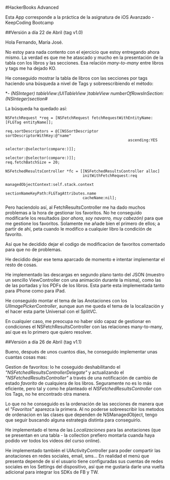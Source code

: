 #HackerBooks Advanced

Esta App corresponde a la práctica de la asignatura de iOS Avanzado - KeepCoding Bootcamp

##Versión a día 22 de Abril (tag v1.0)

Hola Fernando, María José. 

No estoy para nada contento con el ejercicio que estoy entregando ahora mismo. La verdad es que me he atascado y mucho en la presentación de la tabla con los libros y las secciones. Esa relación *many-to-many* entre libros y tags me ha dejado KO.

He conseguido mostrar la tabla de libros con las secciones por tags haciendo una búsqueda a nivel de Tags y sobreescribiendo el método:

 **- (NSInteger) tableView:(UITableView *)tableView numberOfRowsInSection:(NSInteger)section#**
 
 La búsqueda ha quedado así:
    
             
    NSFetchRequest *req = [NSFetchRequest fetchRequestWithEntityName:[FLGTag entityName]];
    
    req.sortDescriptors = @[[NSSortDescriptor sortDescriptorWithKey:@"name"
                                                          ascending:YES
                                                           selector:@selector(compare:)]];
                                                           selector:@selector(compare:)]];
    req.fetchBatchSize = 20;
    
    NSFetchedResultsController *fc = [[NSFetchedResultsController alloc]
                                      initWithFetchRequest:req
                                      managedObjectContext:self.stack.context
                                      sectionNameKeyPath:FLGTagAttributes.name
                                      cacheName:nil];

Pero haciendolo así, al FetchResultsController me ha dado muchos problemas a la hora de gestionar los favoritos. No he conseguido modificarle los resultados *(por ahora, soy navarro, muy cabezón)* para que me gestione los favoritos. Solamente me añade bien el primero de ellos; a partir de ahí, peta cuando le modifico a cualquier libro la condición de favorito.

Así que he decidido dejar el codigo de modificacion de favoritos comentado para que no de problemas.

He decidido dejar ese tema aparcado de momento e intentar implementar el resto de cosas.

He implementado las descargas en segundo plano tanto del JSON (muestro un sencillo ViewController con una animación durante la misma), como las de las portadas  y los PDFs de los libros. Esta parte esta implementada tanto para iPhone como para iPad.

He conseguido montar el tema de las Anotaciones con los *UIImagePickerController*, aunque aun me queda el tema de la localización y el hacer esta parte Universal con el SplitVC.

En cualquier caso, me preocupa no haber sido capaz de gestionar en condiciones el NSFetchResultsController con las relaciones many-to-many, así que es lo primero que quiero resolver.


##Versión a día 26 de Abril (tag v1.1)

Bueno, después de unos cuantos días, he conseguido implementar unas cuantas cosas mas:

Gestion de favoritos: lo he coseguido deshabilitando el *"NSFetchedResultsControllerDelegate"* y actualizando el *"NSFetchedResultsController"* a través de una notificación de cambio de estado *favorito* de cualquiera de los libros. Seguramente no es lo más eficiente, pero tal y como he planteado el *NSFetchedResultsController* con los Tags, no he encontrado otra manera.

Lo que no he conseguido es la ordenación de las secciones de manera que el *"Favoritos"* aparezca la primera. Al no poderse sobreescribir los metodos de ordenacion en las clases que dependen de NSManagedObject, tengo que seguir buscando alguna estrategia distinta para conseguirlo.

He implementado el tema de las *Localizaciones* para las anotaciones (que se presentan en una tabla - la collection prefiero montarla cuanda haya podido ver todos los videos del curso online).

He implementado también el UIActivityController para poder compartir las anotaciones en redes sociales, email, sms... En realidad el menú que presenta depende de si el usuario tiene configuradas sus cuentas de redes sociales en los Settings del dispositivo, así que me gustaría darle una vuelta adicional para integrar los SDKs de FB y TW.



